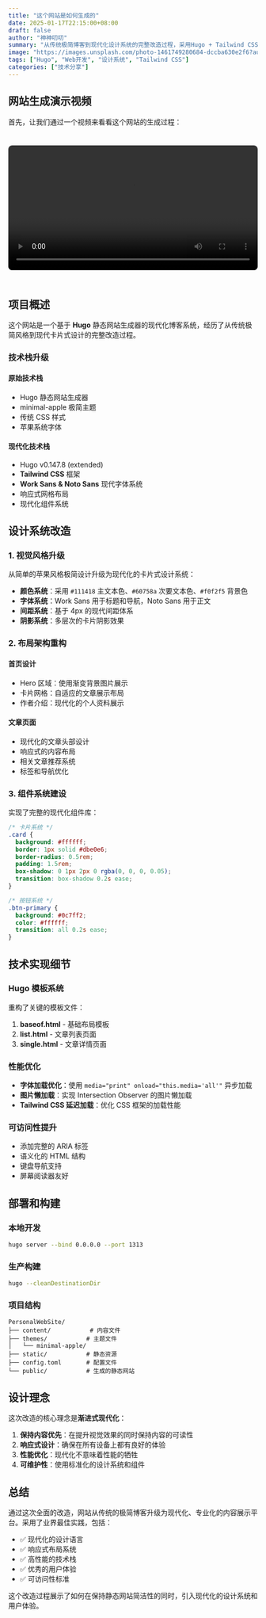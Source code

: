 ```yaml
---
title: "这个网站是如何生成的"
date: 2025-01-17T22:15:00+08:00
draft: false
author: "神神叨叨"
summary: "从传统极简博客到现代化设计系统的完整改造过程，采用Hugo + Tailwind CSS + 现代设计理念。"
image: "https://images.unsplash.com/photo-1461749280684-dccba630e2f6?auto=format&fit=crop&w=1200&q=80"
tags: ["Hugo", "Web开发", "设计系统", "Tailwind CSS"]
categories: ["技术分享"]
---
```


## 网站生成演示视频

首先，让我们通过一个视频来看看这个网站的生成过程：

<video controls style="width: 100%; max-width: 800px; height: auto; border-radius: 8px; margin: 1.5rem 0;">
  <source src="./video.mp4" type="video/mp4">
  您的浏览器不支持视频播放。
</video>

## 项目概述

这个网站是一个基于 **Hugo** 静态网站生成器的现代化博客系统，经历了从传统极简风格到现代卡片式设计的完整改造过程。

### 技术栈升级

#### 原始技术栈
- Hugo 静态网站生成器
- minimal-apple 极简主题
- 传统 CSS 样式
- 苹果系统字体

#### 现代化技术栈
- Hugo v0.147.8 (extended)
- **Tailwind CSS** 框架
- **Work Sans & Noto Sans** 现代字体系统
- 响应式网格布局
- 现代化组件系统

## 设计系统改造

### 1. 视觉风格升级

从简单的苹果风格极简设计升级为现代化的卡片式设计系统：

- **颜色系统**：采用 `#111418` 主文本色、`#60758a` 次要文本色、`#f0f2f5` 背景色
- **字体系统**：Work Sans 用于标题和导航，Noto Sans 用于正文
- **间距系统**：基于 4px 的现代间距体系
- **阴影系统**：多层次的卡片阴影效果

### 2. 布局架构重构

#### 首页设计
- Hero 区域：使用渐变背景图片展示
- 卡片网格：自适应的文章展示布局
- 作者介绍：现代化的个人资料展示

#### 文章页面
- 现代化的文章头部设计
- 响应式的内容布局
- 相关文章推荐系统
- 标签和导航优化

### 3. 组件系统建设

实现了完整的现代化组件库：

```css
/* 卡片系统 */
.card {
  background: #ffffff;
  border: 1px solid #dbe0e6;
  border-radius: 0.5rem;
  padding: 1.5rem;
  box-shadow: 0 1px 2px 0 rgba(0, 0, 0, 0.05);
  transition: box-shadow 0.2s ease;
}

/* 按钮系统 */
.btn-primary {
  background: #0c7ff2;
  color: #ffffff;
  transition: all 0.2s ease;
}
```

## 技术实现细节

### Hugo 模板系统

重构了关键的模板文件：

1. **baseof.html** - 基础布局模板
2. **list.html** - 文章列表页面
3. **single.html** - 文章详情页面

### 性能优化

- **字体加载优化**：使用 `media="print" onload="this.media='all'"` 异步加载
- **图片懒加载**：实现 Intersection Observer 的图片懒加载
- **Tailwind CSS 延迟加载**：优化 CSS 框架的加载性能

### 可访问性提升

- 添加完整的 ARIA 标签
- 语义化的 HTML 结构
- 键盘导航支持
- 屏幕阅读器友好

## 部署和构建

### 本地开发
```bash
hugo server --bind 0.0.0.0 --port 1313
```

### 生产构建
```bash
hugo --cleanDestinationDir
```

### 项目结构
```
PersonalWebSite/
├── content/           # 内容文件
├── themes/           # 主题文件
│   └── minimal-apple/
├── static/           # 静态资源
├── config.toml       # 配置文件
└── public/           # 生成的静态网站
```

## 设计理念

这次改造的核心理念是**渐进式现代化**：

1. **保持内容优先**：在提升视觉效果的同时保持内容的可读性
2. **响应式设计**：确保在所有设备上都有良好的体验
3. **性能优化**：现代化不意味着性能的牺牲
4. **可维护性**：使用标准化的设计系统和组件

## 总结

通过这次全面的改造，网站从传统的极简博客升级为现代化、专业化的内容展示平台。采用了业界最佳实践，包括：

- ✅ 现代化的设计语言
- ✅ 响应式布局系统  
- ✅ 高性能的技术栈
- ✅ 优秀的用户体验
- ✅ 可访问性标准

这个改造过程展示了如何在保持静态网站简洁性的同时，引入现代化的设计系统和用户体验。
